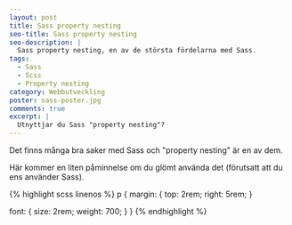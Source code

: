 ```yaml
---
layout: post
title: Sass property nesting
seo-title: Sass property nesting
seo-description: |
  Sass property nesting, en av de största fördelarna med Sass.
tags:
  - Sass
  - Scss
  - Property nesting
category: Webbutveckling
poster: sass-poster.jpg
comments: true
excerpt: |
  Utnyttjar du Sass "property nesting"?
---
```


Det finns många bra saker med Sass och "property nesting" är en av dem.

Här kommer en liten påminnelse om du glömt använda det (förutsatt att du ens använder Sass).

{% highlight scss linenos %}
p {
  margin: {
    top: 2rem;
    right: 5rem;
  }

  font: {
    size: 2rem;
    weight: 700;
  }
}
{% endhighlight %}
